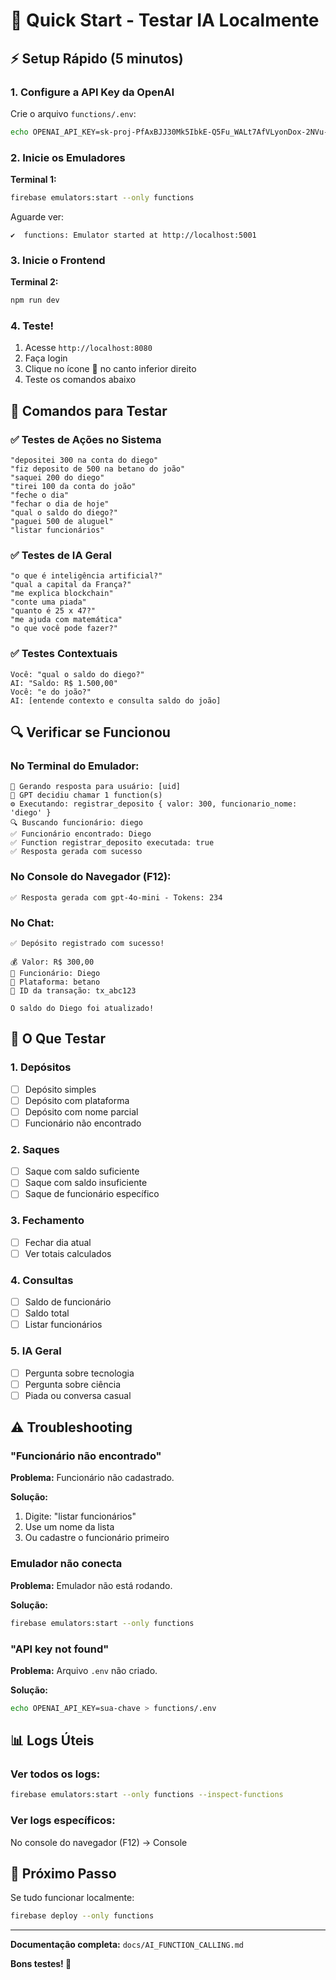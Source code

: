 # 🚀 Quick Start - Testar IA Localmente

## ⚡ Setup Rápido (5 minutos)

### 1. Configure a API Key da OpenAI

Crie o arquivo `functions/.env`:

```bash
echo OPENAI_API_KEY=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 > functions/.env
```

### 2. Inicie os Emuladores

**Terminal 1:**
```bash
firebase emulators:start --only functions
```

Aguarde ver:
```
✔  functions: Emulator started at http://localhost:5001
```

### 3. Inicie o Frontend

**Terminal 2:**
```bash
npm run dev
```

### 4. Teste!

1. Acesse `http://localhost:8080`
2. Faça login
3. Clique no ícone 💬 no canto inferior direito
4. Teste os comandos abaixo

## 🧪 Comandos para Testar

### ✅ Testes de Ações no Sistema

```
"depositei 300 na conta do diego"
"fiz deposito de 500 na betano do joão"
"saquei 200 do diego"
"tirei 100 da conta do joão"
"feche o dia"
"fechar o dia de hoje"
"qual o saldo do diego?"
"paguei 500 de aluguel"
"listar funcionários"
```

### ✅ Testes de IA Geral

```
"o que é inteligência artificial?"
"qual a capital da França?"
"me explica blockchain"
"conte uma piada"
"quanto é 25 x 47?"
"me ajuda com matemática"
"o que você pode fazer?"
```

### ✅ Testes Contextuais

```
Você: "qual o saldo do diego?"
AI: "Saldo: R$ 1.500,00"
Você: "e do joão?"
AI: [entende contexto e consulta saldo do joão]
```

## 🔍 Verificar se Funcionou

### No Terminal do Emulador:

```
🤖 Gerando resposta para usuário: [uid]
🔧 GPT decidiu chamar 1 function(s)
⚙️ Executando: registrar_deposito { valor: 300, funcionario_nome: 'diego' }
🔍 Buscando funcionário: diego
✅ Funcionário encontrado: Diego
✅ Function registrar_deposito executada: true
✅ Resposta gerada com sucesso
```

### No Console do Navegador (F12):

```
✅ Resposta gerada com gpt-4o-mini - Tokens: 234
```

### No Chat:

```
✅ Depósito registrado com sucesso!

💰 Valor: R$ 300,00
👤 Funcionário: Diego
🏦 Plataforma: betano
📝 ID da transação: tx_abc123

O saldo do Diego foi atualizado!
```

## 🎯 O Que Testar

### 1. Depósitos
- [ ] Depósito simples
- [ ] Depósito com plataforma
- [ ] Depósito com nome parcial
- [ ] Funcionário não encontrado

### 2. Saques
- [ ] Saque com saldo suficiente
- [ ] Saque com saldo insuficiente
- [ ] Saque de funcionário específico

### 3. Fechamento
- [ ] Fechar dia atual
- [ ] Ver totais calculados

### 4. Consultas
- [ ] Saldo de funcionário
- [ ] Saldo total
- [ ] Listar funcionários

### 5. IA Geral
- [ ] Pergunta sobre tecnologia
- [ ] Pergunta sobre ciência
- [ ] Piada ou conversa casual

## ⚠️ Troubleshooting

### "Funcionário não encontrado"

**Problema:** Funcionário não cadastrado.

**Solução:**
1. Digite: "listar funcionários"
2. Use um nome da lista
3. Ou cadastre o funcionário primeiro

### Emulador não conecta

**Problema:** Emulador não está rodando.

**Solução:**
```bash
firebase emulators:start --only functions
```

### "API key not found"

**Problema:** Arquivo `.env` não criado.

**Solução:**
```bash
echo OPENAI_API_KEY=sua-chave > functions/.env
```

## 📊 Logs Úteis

### Ver todos os logs:
```bash
firebase emulators:start --only functions --inspect-functions
```

### Ver logs específicos:
No console do navegador (F12) → Console

## 🎉 Próximo Passo

Se tudo funcionar localmente:
```bash
firebase deploy --only functions
```

---

**Documentação completa:** `docs/AI_FUNCTION_CALLING.md`

**Bons testes! 🚀**


